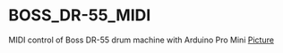 # BOSS_DR-55_MIDI
MIDI control of Boss DR-55 drum machine with Arduino Pro Mini 
[Picture](http://www.polynominal.com/site/studio/gear/drum/boss-dr55/boss-dr-55.jpg)
